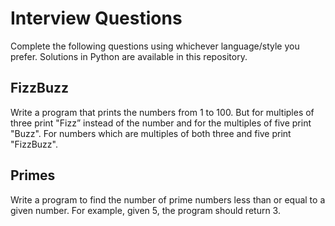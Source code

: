 # Interview Questions #
Complete the following questions using whichever language/style you prefer. Solutions in Python are available in this repository. 

## FizzBuzz ##
Write a program that prints the numbers from 1 to 100. But for multiples of three print "Fizz” instead of the number and for the multiples of five print "Buzz". For numbers which are multiples of both three and five print "FizzBuzz".

## Primes ##
Write a program to find the number of prime numbers less than or equal to a given number. For example, given 5, the program should return 3.
